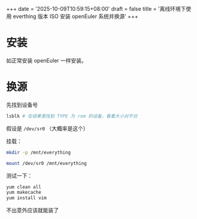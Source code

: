 +++
date = '2025-10-09T10:59:15+08:00'
draft = false
title = '离线环境下使用 everthing 版本 ISO 安装 openEuler 系统并换源'
+++


# 安装

如正常安装 openEuler 一样安装。

# 换源

先找到设备号

```bash
lsblk # 在结果里找到 TYPE 为 rom 的设备，看看大小对不对
```

假设是 `/dev/sr0` （大概率是这个）

挂载：

```bash
mkdir -p /mnt/everything

mount /dev/sr0 /mnt/everything
```


测试一下：

```bash
yum clean all
yum makecache
yum install vim
```

不出意外应该就能装了

